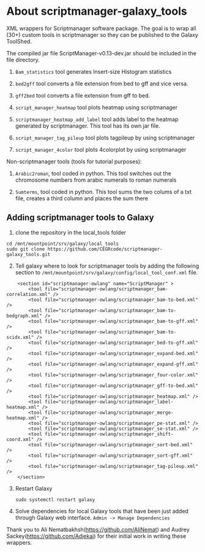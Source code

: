 <h1> About scriptmanager-galaxy_tools </h1>
XML wrappers for Scriptmanager software package. The goal is to wrap all (30+) custom tools in scriptmanager so they can be published to the Galaxy ToolShed.


The compiled jar file ScriptManager-v0.13-dev.jar should be included in the file directory. 


1. `Bam_statistics` tool generates Insert-size Histogram statistics


2. `bed2gff` tool converts a file extension from bed to gff and vice versa.


3. `gff2bed` tool converts a file extension from gff to bed.


4. `script_manager_heatmap` tool plots heatmap using scriptmanager


5. `scriptmanager_heatmap_add_label` tool adds label to the heatmap generated by scriptmanager. This tool has its own jar file.


6. `script_manager_tag_pileup` tool plots tagpileup by using scriptmanager


7. `script_manager_4color` tool plots 4colorplot by using scriptmanager


Non-scriptmanager tools (tools for tutorial purposes):

1. `Arabic2roman`, tool coded in python. This tool switches out the chromosome numbers from arabic numerals to roman numerals


2. `Sumterms`, tool coded in python. This tool sums the two colums of a txt file, creates a third column and places the sum there


<h2> Adding scriptmanager tools to Galaxy </h2>

1. clone the repository in the local_tools folder
```
cd /mnt/mountpoint/srv/galaxy/local_tools
sudo git clone https://github.com/CEGRcode/scriptmanager-galaxy_tools.git
```

2. Tell galaxy where to look for scriptmanager tools by adding the following section to `/mnt/mountpoint/srv/galaxy/config/local_tool_conf.xml` file.

```
    <section id="scriptmanager-owlang" name="ScriptManager" > 
        <tool file="scriptmanager-owlang/scriptmanager_bam-correlation.xml" />
        <tool file="scriptmanager-owlang/scriptmanager_bam-to-bed.xml" />
        <tool file="scriptmanager-owlang/scriptmanager_bam-to-bedgraph.xml" />
        <tool file="scriptmanager-owlang/scriptmanager_bam-to-gff.xml" />
        <tool file="scriptmanager-owlang/scriptmanager_bam-to-scidx.xml" />
        <tool file="scriptmanager-owlang/scriptmanager_bed-to-gff.xml" />
        <tool file="scriptmanager-owlang/scriptmanager_expand-bed.xml" />
        <tool file="scriptmanager-owlang/scriptmanager_expand-gff.xml" />
        <tool file="scriptmanager-owlang/scriptmanager_four-color.xml" />
        <tool file="scriptmanager-owlang/scriptmanager_gff-to-bed.xml" />
        <tool file="scriptmanager-owlang/scriptmanager_heatmap.xml" />
        <tool file="scriptmanager-owlang/scriptmanager_label-heatmap.xml" />
        <tool file="scriptmanager-owlang/scriptmanager_merge-heatmap.xml" />
        <tool file="scriptmanager-owlang/scriptmanager_pe-stat.xml" />
        <tool file="scriptmanager-owlang/scriptmanager_se-stat.xml" />
        <tool file="scriptmanager-owlang/scriptmanager_shift-coord.xml" />
        <tool file="scriptmanager-owlang/scriptmanager_sort-bed.xml" />
        <tool file="scriptmanager-owlang/scriptmanager_sort-gff.xml" />
        <tool file="scriptmanager-owlang/scriptmanager_tag-pileup.xml" />
    </section>
```

3. Restart Galaxy

    ```
    sudo systemctl restart galaxy
    ```
 
4. Solve dependencies for local Galaxy tools that have been just added through Galaxy web interface. `Admin -> Manage Dependencies`



Thank you to Ali Nematbakhsh(https://github.com/AliNemat) and Audrey Sackey(https://github.com/Adjekai) for their initial work in writing these wrappers.

